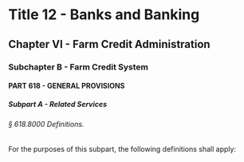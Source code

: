 
# Title 12 - Banks and Banking
## Chapter VI - Farm Credit Administration
### Subchapter B - Farm Credit System
#### PART 618 - GENERAL PROVISIONS
##### Subpart A - Related Services
###### § 618.8000 Definitions.

For the purposes of this subpart, the following definitions shall apply:

